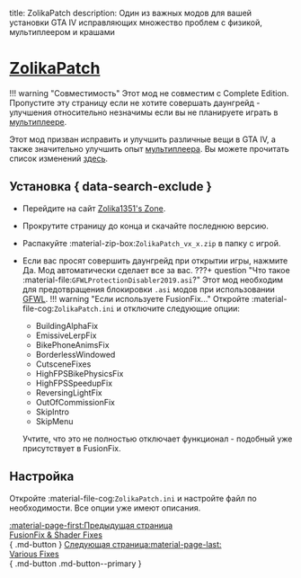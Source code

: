title: ZolikaPatch
description: Один из важных модов для вашей установки GTA IV исправляющих множество проблем с физикой, мультиплеером и крашами

# [ZolikaPatch](https://zolika1351.pages.dev/mods/ivpatch)
!!! warning "Совместимость"
    Этот мод не совместим с Complete Edition. Пропустите эту страницу если не хотите совершать даунгрейд - улучшения относительно незначимы если вы не планируете играть в [мультиплеере](../multiplayer.md).

Этот мод призван исправить и улучшить различные вещи в GTA IV, а также значительно улучшить опыт [мультиплеера](../multiplayer.md). Вы можете прочитать список изменений [здесь](https://zolika1351.pages.dev/mods/ivpatch).

## Установка { data-search-exclude }
* Перейдите на сайт [Zolika1351's Zone](https://zolika1351.pages.dev/mods/ivpatch).
* Прокрутите страницу до конца и скачайте последнюю версию.
* Распакуйте :material-zip-box:`ZolikaPatch_vx_x.zip` в папку с игрой.
* Если вас просят совершить даунгрейд при открытии игры, нажмите Да. Мод автоматически сделает все за вас.
???+ question "Что такое :material-file:`GFWLProtectionDisabler2019.asi`?"
    Этот мод необходим для предотвращения блокировки `.asi` модов при использовании [GFWL](../../multiplayer/#games-for-windows-live).
!!! warning "Если используете FusionFix..."
    Откройте :material-file-cog:`ZolikaPatch.ini` и отключите следующие опции:

    - BuildingAlphaFix
    - EmissiveLerpFix
    - BikePhoneAnimsFix
    - BorderlessWindowed
    - CutsceneFixes
    - HighFPSBikePhysicsFix
    - HighFPSSpeedupFix
    - ReversingLightFix
    - OutOfCommissionFix
    - SkipIntro
    - SkipMenu

    Учтите, что это не полностью отключает функционал - подобный уже присутствует в FusionFix.

## Настройка
Откройте :material-file-cog:`ZolikaPatch.ini` и настройте файл по необходимости. Все опции уже имеют описания.

[:material-page-first:Предыдущая страница <br>FusionFix & Shader Fixes</br>](fusionfix.md){ .md-button } [Следующая страница:material-page-last: <br>Various Fixes</br>](variousfixes.md){ .md-button .md-button--primary }